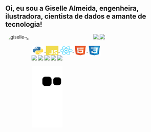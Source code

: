 ## Oi, eu sou a Giselle Almeida, engenheira, ilustradora, cientista de dados e amante de tecnologia!
<div> <img align="left" alt="giselle-gif" height="130" style="border-radius:50px;" src="https://cdn.discordapp.com/attachments/862400617618997279/930566823936655360/gif_giselle.gif">
</div>
<div align="center">
  <a href="https://github.com/gisellenidhoggr">
  <img height="180em" src="https://github-readme-stats.vercel.app/api?username=gisellenidhoggr&show_icons=true&theme=midnight-purple&include_all_commits=true&count_private=true"/>
  <img height="180em" src="https://github-readme-stats.vercel.app/api/top-langs/?username=gisellenidhoggr&layout=compact&langs_count=7&theme=midnight-purple"/>
</div>
  
<div style="display: inline_block"><br>
  <img align="center" alt="giselle-Python" height="30" width="40" src="https://raw.githubusercontent.com/devicons/devicon/master/icons/python/python-original.svg">
  <img align="center" alt="giselle-Js" height="30" width="40" src="https://raw.githubusercontent.com/devicons/devicon/master/icons/javascript/javascript-plain.svg">
  <img align="center" alt="giselle-React" height="30" width="40" src="https://raw.githubusercontent.com/devicons/devicon/master/icons/react/react-original.svg">
  <img align="center" alt="giselle-HTML" height="30" width="40" src="https://raw.githubusercontent.com/devicons/devicon/master/icons/html5/html5-original.svg">
  <img align="center" alt="giselle-CSS" height="30" width="40" src="https://raw.githubusercontent.com/devicons/devicon/master/icons/css3/css3-original.svg">
</div>
  
 
<div> 
  <a href="https://www.youtube.com/channel/UCJBAuHiIE4mTZLtGDluQz8A" target="_blank"><img src="https://img.shields.io/badge/YouTube-FF0000?style=for-the-badge&logo=youtube&logoColor=white" target="_blank"></a>
  <a href="https://instagram.com/gisellenidhoggr" target="_blank"><img src="https://img.shields.io/badge/-Instagram-%23E4405F?style=for-the-badge&logo=instagram&logoColor=white" target="_blank"></a>
 	<a href="https://www.twitch.tv/gisellenidhoggr" target="_blank"><img src="https://img.shields.io/badge/Twitch-9146FF?style=for-the-badge&logo=twitch&logoColor=white" target="_blank"></a>
  <a href = "mailto:eng.c.almeida@gmail.com"><img src="https://img.shields.io/badge/-Gmail-%23333?style=for-the-badge&logo=gmail&logoColor=white" target="_blank"></a>
  <a href="https://www.linkedin.com/in/almeida-giselle/" target="_blank"><img src="https://img.shields.io/badge/-LinkedIn-%230077B5?style=for-the-badge&logo=linkedin&logoColor=white" target="_blank"></a> 
 
  ![Snake animation](https://github.com/gisellenidhoggr/gisellenidhoggr/blob/output/github-contribution-grid-snake.svg)
 
</div>
